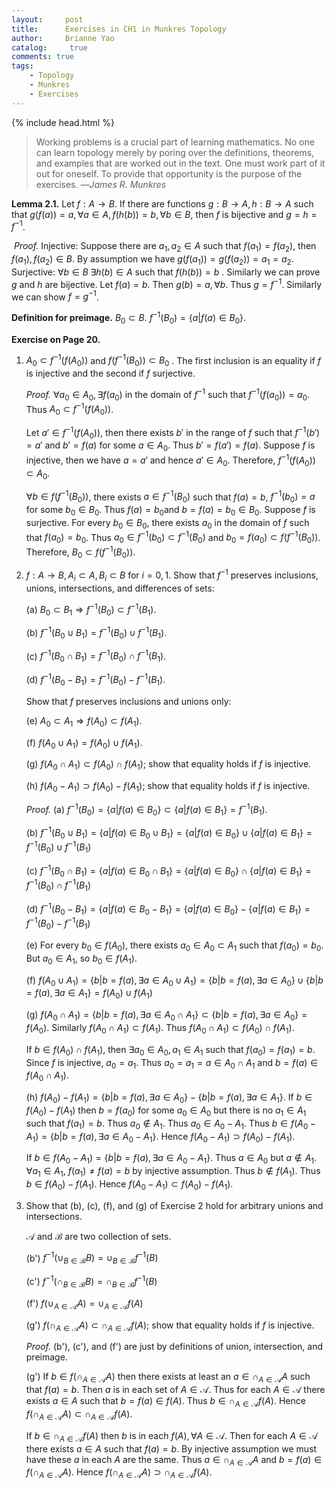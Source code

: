 ```yaml
---
layout:     post
title:      Exercises in CH1 in Munkres Topology
author:     Brianne Yao
catalog: 	 true
comments: true
tags:
    - Topology
    - Munkres
    - Exercises
---
```

{% include head.html %}

> Working problems is a crucial part of learning mathematics. No one can learn topology merely by poring over the definitions, theorems, and examples that are worked out in the text. One must work part of it out for oneself. To provide that opportunity is the purpose of the exercises.
—*James R. Munkres*

**Lemma 2.1.** Let $f:A\rightarrow B$. If there are functions $g: B\rightarrow A, h: B\rightarrow A$  such that $g(f(a))=a, \forall a \in A, f(h(b))=b, \forall b \in B,$  then $f$ is bijective and $g=h=f^{-1}$. 

​	*Proof.*  Injective: Suppose there are $a_1,a_2 \in A$ such that $f(a_1)=f(a_2)$, then $f(a_1),f(a_2)\in B$. By assumption we have $g(f(a_{1})) = g(f(a_{2})) = a_1 = a_2$.   Surjective: $\forall b \in B \; \exists h(b)\in A$ such that  $f(h(b))=b$ . Similarly we can prove $g$ and $h$ are bijective. Let $f(a)=b$. Then $g(b)=a,\forall b.$ Thus $g=f^{-1}$. Similarly we can show $f=g^{-1}$. 

**Definition for preimage.** $B_{0} \subset B.$ $f^{-1}(B_0) = \{a| f(a) \in B_0 \}$.

**Exercise on Page 20.** 

1. $A_0 \subset f^{-1}(f(A_0))$ and $f(f^{-1}(B_0))\subset B_0$ . The first inclusion is an equality if $f$  is injective and the second if $f$  surjective.

    *Proof.*  $\forall a_0\in A_0, \exists f(a_0)$  in the domain of $f^{-1}$ such that $f^{-1}(f(a_0))=a_0.$ Thus $A_0 \subset f^{-1}(f(A_0))$.  

    Let $a' \in f^{-1}(f(A_0))$, then there exists $b'$ in the range of $f$ such that $f^{-1}(b')=a'$ and $b'=f(a)$ for some $a \in A_0$. Thus $b'=f(a')=f(a)$. Suppose $f$ is injective, then we have $a=a'$ and hence $a' \in A_0$. Therefore,  $f^{-1}(f(A_0)) \subset A_0$. 

    $\forall b \in f(f^{-1}(B_0))$, there exists $a\in f^{-1}(B_0)$ such that $f(a)=b$, $f^{-1}(b_0)=a$ for some $b_0\in B_0$. Thus $f(a)=b_0$and  $b=f(a)=b_0\in B_0$. Suppose $f$  is surjective. For every $b_0 \in B_0$, there exists $a_0$  in the domain of $f$ such that $f(a_0)=b_0$. Thus $a_0 \in f^{-1}(b_0)\subset f^{-1}(B_0)$ and $b_0 =f(a_0)  \subset f(f^{-1}(B_0))$. Therefore, $B_0 \subset f(f^{-1}(B_0))$.    

2.  $f: A\rightarrow B, A_i \subset A, B_i \subset B$  for   $i=0,1.$ Show that $f^{-1}$ preserves inclusions, unions, intersections, and differences of sets:

    (a) $B_0 \subset B_1 \Rightarrow f^{-1}(B_0)\subset f^{-1}(B_1)$.

    (b) $f^{-1}(B_0\cup B_1)=f^{-1}(B_0)\cup f^{-1}(B_1)$. 

    (c) $f^{-1}(B_0\cap B_1)=f^{-1}(B_0)\cap f^{-1}(B_1)$.

    (d) $f^{-1}(B_0- B_1)=f^{-1}(B_0)-f^{-1}(B_1)$.

    Show that $f$  preserves inclusions and unions only:

    (e) $A_0 \subset A_1 \Rightarrow f(A_0)\subset f(A_1)$.

    (f) $f(A_0\cup A_1)=f(A_0)\cup f(A_1)$. 

    (g)  $f(A_0\cap A_1) \subset f(A_0)\cap f(A_1)$; show that equality holds if $f$  is injective. 

    (h)  $f(A_0- A_1) \supset f(A_0)- f(A_1)$; show that equality holds if $f$  is injective. 

    *Proof.*  (a) $f^{-1}(B_0) = \{a| f(a) \in B_0 \}\subset \{a|f(a)\in B_{1}\} = f^{-1}(B_1).$

    (b) $f^{-1}(B_0\cup B_1)= \{a| f(a) \in B_0 \cup B_1\} = \{a| f(a) \in B_0\} \cup \{a| f(a) \in B_1\} =f^{-1}(B_0)\cup f^{-1}(B_1)$

    (c) $f^{-1}(B_0\cap B_1)= \{a| f(a) \in B_0 \cap B_1\} = \{a| f(a) \in B_0\} \cap \{a| f(a) \in B_1\} =f^{-1}(B_0)\cap f^{-1}(B_1)$

    (d) $f^{-1}(B_0- B_1)= \{a| f(a) \in B_0 - B_1\} = \{a| f(a) \in B_0\} - \{a| f(a) \in B_1\} =f^{-1}(B_0)- f^{-1}(B_1)$

    (e) For every $b_0 \in f(A_0)$, there exists $a_0\in A_0\subset A_1$ such that $f(a_0)=b_0$. But $a_0 \in A_1$, so $b_0\in f(A_1)$. 

    (f)  $f(A_0\cup A_1)=\{b| b=f(a) , \exists a \in A_0 \cup A_1\}=\{b| b=f(a) , \exists a \in A_0\} \cup \{b| b=f(a) , \exists a \in A_1\}=f(A_0)\cup f(A_1)$

    (g) $f(A_0\cap A_1) =\{b| b=f(a) , \exists a \in A_0 \cap A_1\}\subset \{b| b=f(a) , \exists a \in A_0\} = f(A_0)$. Similarly $f(A_0\cap A_1) \subset  f(A_1)$. Thus $f(A_0\cap A_1) \subset f(A_0)\cap f(A_1)$. 

    If $b\in f(A_0)\cap f(A_1)$, then $\exists a_0\in A_0, a_1 \in A_1$ such that $f(a_0)=f(a_1)=b$. Since $f$ is injective, $a_0=a_1$. Thus $a_0=a_1=a\in A_0\cap A_1$ and $b=f(a)\in f(A_0\cap A_1)$. 

    (h) $f(A_0)- f(A_1) = \{b| b=f(a) , \exists a \in A_0\} - \{b| b=f(a) , \exists a \in A_1\}$. If $b\in f(A_0)- f(A_1)$ then $b=f(a_0)$ for some $a_0 \in A_0$ but there is no $a_1\in A_1$ such that $f(a_1)=b$. Thus $a_0\notin A_1$. Thus $a_0\in A_0-A_1$. Thus  $b\in f(A_0- A_1) = \{b| b=f(a) , \exists a \in A_0-A_1\}$. Hence $f(A_0- A_1) \supset f(A_0)- f(A_1)$.

    If $b\in f(A_0- A_1) = \{b| b=f(a) , \exists a \in A_0-A_1\}$. Thus $a\in A_0$ but $a  \notin A_1$.  $\forall a_1\in A_1$, $f(a_1)\ne f(a)=b$ by injective assumption. Thus $b\notin f(A_1)$.  Thus $b\in f(A_0)-f(A_1)$. Hence $f(A_0- A_1) \subset f(A_0)- f(A_1)$.

     

3. Show that (b), (c), (f), and (g) of Exercise 2 hold for arbitrary unions and intersections. 

    $\mathcal{A}$  and $\mathcal{B}$ are two collection of sets. 

    (b') $f^{-1}(\cup_{B\in \mathcal{B}}  B)=\cup_{B\in \mathcal{B}} f^{-1}(B)$

    (c') $f^{-1}(\cap_{B\in \mathcal{B}} B)=\cap_{B\in \mathcal{B}} f^{-1}(B)$

    (f') $f(\cup_{A\in \mathcal{A}}  A)=\cup_{A\in \mathcal{A}} f(A)$

    (g')  $f(\cap_{A\in \mathcal{A}}  A) \subset \cap_{A\in \mathcal{A}} f(A)$; show that equality holds if $f$  is injective. 

    *Proof.*  (b'), (c'), and (f')  are just by definitions of union, intersection, and preimage. 

    (g') If $b\in f(\cap_{A\in \mathcal{A}} A)$  then there exists at least an $a\in \cap_{A\in \mathcal{A}} A$ such that $f(a)=b$. Then $a$  is in each set of $A\in \mathcal{A}$. Thus for each $A\in \mathcal{A}$ there exists $a\in A$ such that $b=f(a)\in f(A)$. Thus $b\in \cap_{A\in \mathcal{A}} f(A)$. Hence $f(\cap_{A\in \mathcal{A}}  A) \subset \cap_{A\in \mathcal{A}} f(A)$. 

    If $b\in \cap_{A\in \mathcal{A}} f(A)$ then $b$ is in each $f(A), \forall A\in \mathcal{A}$. Then for each $A \in \mathcal{A}$ there exists $a\in A$  such that $f(a)=b$. By injective assumption we must have these $a$  in each $A$ are the same. Thus $a\in \cap_{A\in \mathcal{A}} A$ and $b=f(a)\in f(\cap_{A\in \mathcal{A}}  A)$. Hence  $f(\cap_{A\in \mathcal{A}}  A) \supset \cap_{A\in \mathcal{A}} f(A)$. 
